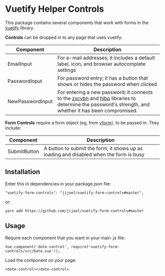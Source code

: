 Vuetify Helper Controls
=========================
This package contains several components that work with forms in the [vuetify](https://vuetifyjs.com/) library.

**Controls** can be dropped in to any page that uses vuetify:

Component      | Description
---------------|---------------
EmailInput     | For e-mail addresses; it includes a default label, icon, and browser autocomplete settings
PasswordInput  | For password entry; it has a button that shows or hides the password when clicked
NewPasswordInput | For entering a new password; it connects to the [zxcvbn](https://github.com/dropbox/zxcvbn) and [hibp](https://github.com/wKovacs64/hibp) libraries to determine the password's strength, and whether it has been compromised.

**Form Controls** require a form object (eg, from [vform](https://github.com/cretueusebiu/vform)), to be passed in. They include:

Component      | Description
---------------|--------------
SubmitButton   | A button to submit the form; it shows up as loading and disabled when the form is busy


Installation
-------------
Enter this in dependencies in your package.json file:

    "vuetify-form-controls": "jijoel/vuetify-form-controls#master",

or:

    yarn add https://github.com/jijoel/vuetify-form-controls#master


Usage
---------
Require each component that you want in your main .js file:

    Vue.component('date-control', require('vuetify-form-controls/src/Date.vue'));

Load the component on your page:

    <date-control></date-control>

